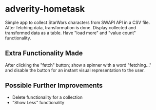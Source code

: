 # adverity-hometask

Simple app to collect StarWars characters from SWAPI API in a CSV file.
After fetching data, transformation is done.
Display collected and transformed data as a table. 
Have "load more" and "value count" functionality.

## Extra Functionality Made

After clicking the "fetch" button;
show a spinner with a word "fetching..." and disable the button
for an instant visual representation to the user.

## Possible Further Improvements

- Delete functionality for a collection
- "Show Less" functionality
